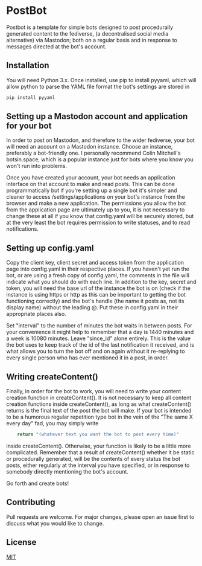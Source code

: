 # PostBot

Postbot is a template for simple bots designed to post procedurally generated content to the fediverse, (a decentralised social media alternative) via Mastodon; both on a regular basis and in response to messages directed at the bot's account.

## Installation

You will need Python 3.x. Once installed, use pip to install pyyaml, which will allow python to parse the YAML file format the bot's settings are stored in

```bash
pip install pyyaml
```

## Setting up a Mastodon account and application for your bot

In order to post on Mastodon, and therefore to the wider fediverse, your bot will need an account on a Mastodon instance. Choose an instance, preferably a bot-friendly one. I personally recommend Colin Mitchell's botsin.space, which is a popular instance just for bots where you know you won't run into problems.

Once you have created your account, your bot needs an application interface on that account to make and read posts. This can be done programmatically but if you're setting up a single bot it's simpler and cleaner to access /settings/applications on your bot's instance from the browser and make a new application. The permissions you allow the bot from the application page are ultimately up to you, it is not necessary to change these at all if you know that config.yaml will be securely stored, but at the very least the bot requires permission to write statuses, and to read notifications.

## Setting up config.yaml

Copy the client key, client secret and access token from the application page into config.yaml in their respective places. If you haven't yet run the bot, or are using a fresh copy of config.yaml, the comments in the file will indicate what you should do with each line. In addition to the key, secret and token, you will need the base url of the instance the bot is on (check if the instance is using https or http as this can be important to getting the bot functioning correctly) and the bot's handle (the name it posts as, not its display name) without the leading @. Put these in config.yaml in their appropriate places also. 

Set "interval" to the number of minutes the bot waits in between posts. For your convenience it might help to remember that a day is 1440 minutes and a week is 10080 minutes. Leave "since_id" alone entirely. This is the value the bot uses to keep track of the id of the last notification it received, and is what allows you to turn the bot off and on again without it re-replying to every single person who has ever mentioned it in a post, in order.

## Writing createContent()

Finally, in order for the bot to work, you will need to write your content creation function in createContent(). It is not necessary to keep all content creation functions inside createContent(), as long as what createContent() returns is the final text of the post the bot will make. If your bot is intended to be a humorous regular repetition type bot in the vein of the "The same X every day" fad, you may simply write

```python
	return "(whatever text you want the bot to post every time)"
```

inside createContent(). Otherwise, your function is likely to be a little more complicated. Remember that a result of createContent() whether it be static or procedurally generated, will be the contents of every status the bot posts, either regularly at the interval you have specified, or in response to somebody directly mentioning the bot's account.

Go forth and create bots!

## Contributing
Pull requests are welcome. For major changes, please open an issue first to discuss what you would like to change.

## License
[MIT](https://choosealicense.com/licenses/mit/)
